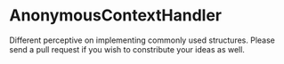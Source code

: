 # AnonymousContextHandler
Different perceptive on implementing commonly used structures.
Please send a pull request if you wish to constribute your ideas as well.
